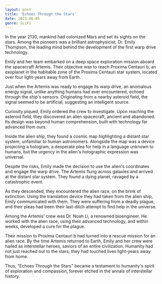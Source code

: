 ```yaml
---
layout: post
title: 'Echoes Through the Stars'
date: 2023-06-05
genre: SciFi
---
```


In the year 2130, mankind had colonized Mars and set its sights on the stars. Among the pioneers was a brilliant astrophysicist, Dr. Emily Thompson, the leading mind behind the development of the first warp drive technology.

Emily and her team embarked on a deep space exploration mission aboard the spacecraft Artemis. Their objective was to reach Proxima Centauri b, an exoplanet in the habitable zone of the Proxima Centauri star system, located over four light-years away from Earth.

Just when the Artemis was ready to engage its warp drive, an anomalous energy signal, unlike anything humans had ever encountered, echoed through the ship's sensors. Originating from a nearby asteroid field, the signal seemed to be artificial, suggesting an intelligent source.

Curiosity piqued, Emily ordered the crew to investigate. Upon reaching the asteroid field, they discovered an alien spacecraft, ancient and abandoned. Its design was beyond human comprehension, built with technology far advanced from ours.

Inside the alien ship, they found a cosmic map highlighting a distant star system, unfamiliar to human astronomers. Alongside the map was a device projecting a hologram, a desperate plea for help in a language unknown to humans, but the urgency in the alien's holographic expression was universal.

Despite the risks, Emily made the decision to use the alien's coordinates and engage the warp drive. The Artemis flung across galaxies and arrived at the distant star system. They found a dying planet, ravaged by a catastrophic event.

As they descended, they encountered the alien race, on the brink of extinction. Using the translation device they had taken from the alien ship, Emily communicated with them. They were suffering from a deadly plague, and their pleas had been their last-ditch attempt to find help in the universe.

Among the Artemis' crew was Dr. Noah Li, a renowned bioengineer. He worked with the alien race, using their advanced technology, and within weeks, developed a cure for the plague.

Their mission to Proxima Centauri b had turned into a rescue mission for an alien race. By the time Artemis returned to Earth, Emily and her crew were hailed as interstellar heroes, saviors of an entire civilization. Humanity had not just reached out to the stars; they had touched lives light-years away from home.

Thus, "Echoes Through the Stars" became a testament to humanity's spirit of exploration and compassion, forever etched in the annals of interstellar history.
